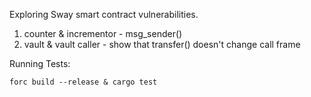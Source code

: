Exploring Sway smart contract vulnerabilities. 

1) counter & incrementor - msg_sender()
2) vault & vault caller - show that transfer() doesn't change call frame

Running Tests:
```
forc build --release & cargo test
```
